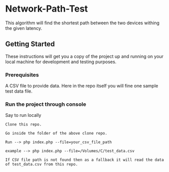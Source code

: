 # Network-Path-Test

This algorithm will find the shortest path between the two devices withing the given latency.

## Getting Started
These instructions will get you a copy of the project up and running on your local machine for development and testing purposes.

### Prerequisites
A CSV file to provide data. Here in the repo itself you will fine one sample test data file.

### Run the project through console
Say to run locally
```
Clone this repo.

Go inside the folder of the above clone repo.

Run --> php index.php --file=your_csv_file_path

example --> php index.php --file=/Volumes/C/test_data.csv

If CSV file path is not found then as a fallback it will read the data of test_data.csv from this repo.


```
